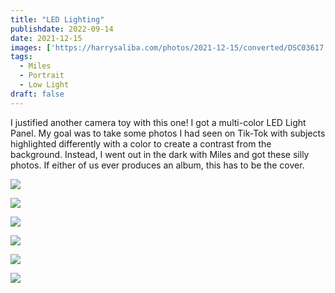 ```yaml
---
title: "LED Lighting"
publishdate: 2022-09-14
date: 2021-12-15
images: ['https://harrysaliba.com/photos/2021-12-15/converted/DSC03617.jpg']
tags:
  - Miles
  - Portrait
  - Low Light
draft: false
---
```


I justified another camera toy with this one!  I got a multi-color LED Light Panel.  My goal was to take some photos I had seen on Tik-Tok with subjects highlighted differently with a color to create a contrast from the background.  Instead, I went out in the dark with Miles and got these silly photos.  If either of us ever produces an album, this has to be the cover.

![](https://harrysaliba.com/photos/2021-12-15/converted/DSC03614.jpg)

![](https://harrysaliba.com/photos/2021-12-15/converted/DSC03616.jpg)

![](https://harrysaliba.com/photos/2021-12-15/converted/DSC03617.jpg)

![](https://harrysaliba.com/photos/2021-12-15/converted/DSC03620.jpg)

![](https://harrysaliba.com/photos/2021-12-15/converted/DSC03623.jpg)

![](https://harrysaliba.com/photos/2021-12-15/converted/DSC03638.jpg)

